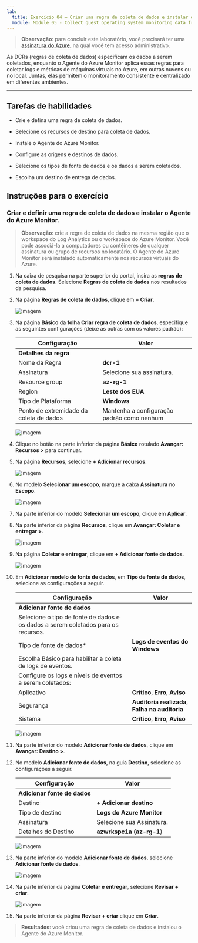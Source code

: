 ```yaml
---
lab:
  title: Exercício 04 – Criar uma regra de coleta de dados e instalar o Agente do Azure Monitor
  module: Module 05 - Collect guest operating system monitoring data from Azure and hybrid virtual machines using Azure Monitor Agent
---
```



>**Observação**: para concluir este laboratório, você precisará ter uma [assinatura do Azure.](https://azure.microsoft.com/en-us/free/?azure-portal=true) na qual você tem acesso administrativo. 


As DCRs (regras de coleta de dados) especificam os dados a serem coletados, enquanto o Agente do Azure Monitor aplica essas regras para coletar logs e métricas de máquinas virtuais no Azure, em outras nuvens ou no local. Juntas, elas permitem o monitoramento consistente e centralizado em diferentes ambientes.

---

## Tarefas de habilidades

- Crie e defina uma regra de coleta de dados.

- Selecione os recursos de destino para coleta de dados.

- Instale o Agente do Azure Monitor.
  
- Configure as origens e destinos de dados.

- Selecione os tipos de fonte de dados e os dados a serem coletados.

- Escolha um destino de entrega de dados.

## Instruções para o exercício 

### Criar e definir uma regra de coleta de dados e instalar o Agente do Azure Monitor.

>**Observação**: crie a regra de coleta de dados na mesma região que o workspace do Log Analytics ou o workspace do Azure Monitor. Você pode associá-la a computadores ou contêineres de qualquer assinatura ou grupo de recursos no locatário. O Agente do Azure Monitor será instalado automaticamente nos recursos virtuais do Azure.

1. Na caixa de pesquisa na parte superior do portal, insira as **regras de coleta de dados**. Selecione **Regras de coleta de dados** nos resultados da pesquisa.
  
2. Na página **Regras de coleta de dados**, clique em **+ Criar**.
  
   ![imagem](https://github.com/user-attachments/assets/99b9ac51-f2f4-466f-80bb-79d74874b573)

3. Na página **Básico** da **folha Criar regra de coleta de dados**, especifique as seguintes configurações (deixe as outras com os valores padrão):

    |Configuração|Valor|
    |---|---|
    |**Detalhes da regra**|
    |Nome da Regra|**dcr-1**|
    |Assinatura|Selecione sua assinatura.|
    |Resource group|**az-rg-1**|
    |Region|**Leste dos EUA**|
    |Tipo de Plataforma|**Windows**|
    |Ponto de extremidade da coleta de dados|Mantenha a configuração padrão como nenhum|

    ![imagem](https://github.com/user-attachments/assets/35c527cf-499d-44b9-966f-0114b8643ef2)

4. Clique no botão na parte inferior da página **Básico** rotulado **Avançar: Recursos >** para continuar.
   
5. Na página **Recursos**, selecione **+ Adicionar recursos**.

    ![imagem](https://github.com/user-attachments/assets/6aabf2c9-bea2-47c1-9b0b-bf131cdec4e3)

6. No modelo **Selecionar um escopo**, marque a caixa **Assinatura** no **Escopo**.

    ![imagem](https://github.com/user-attachments/assets/2215e8cd-5047-4fc6-91ba-b2c645571bbd)

7. Na parte inferior do modelo **Selecionar um escopo**, clique em **Aplicar**.
  
8. Na parte inferior da página **Recursos**, clique em **Avançar: Coletar e entregar >**.

    ![imagem](https://github.com/user-attachments/assets/717226c3-5ce0-454f-93a4-11b0e67d5a23)

9. Na página **Coletar e entregar**, clique em **+ Adicionar fonte de dados**.

    ![imagem](https://github.com/user-attachments/assets/0809cf5b-a460-40d1-8508-e42ba7ce78c1)

10. Em **Adicionar modelo de fonte de dados**, em **Tipo de fonte de dados**, selecione as configurações a seguir.
    
    |Configuração|Valor|
    |---|---|
    |**Adicionar fonte de dados**|
    |Selecione o tipo de fonte de dados e os dados a serem coletados para os recursos.|
    |Tipo de fonte de dados*|**Logs de eventos do Windows**|
    |Escolha Básico para habilitar a coleta de logs de eventos.|
    |Configure os logs e níveis de eventos a serem coletados:|
    |Aplicativo|**Crítico**, **Erro**, **Aviso**|
    |Segurança|**Auditoria realizada**, **Falha na auditoria**|
    |Sistema|**Crítico**, **Erro**, **Aviso**|

    ![imagem](https://github.com/user-attachments/assets/5bc891ea-8cef-4baa-95c4-a432364179b1)

12. Na parte inferior do modelo **Adicionar fonte de dados**, clique em **Avançar: Destino >**.
   
13. No modelo **Adicionar fonte de dados**, na guia **Destino**, selecione as configurações a seguir.
    
    |Configuração|Valor|
    |---|---|
    |**Adicionar fonte de dados**|
    |Destino|**+ Adicionar destino**|
    |Tipo de destino|**Logs do Azure Monitor**|
    |Assinatura|Selecione sua Assinatura.|
    |Detalhes do Destino|**azwrkspc1a (az-rg-1**)|

    ![imagem](https://github.com/user-attachments/assets/e00c17c8-5a70-4caa-8504-92f482cc5e57)

14. Na parte inferior do modelo **Adicionar fonte de dados**, selecione **Adicionar fonte de dados**.

    ![imagem](https://github.com/user-attachments/assets/4277089c-971c-4334-a49d-6ac6bfe93ff4)

15. Na parte inferior da página **Coletar e entregar**, selecione **Revisar + criar**.

    ![imagem](https://github.com/user-attachments/assets/0235fed9-6309-444c-9269-b9dbd1118b63)

16. Na parte inferior da página **Revisar + criar** clique em **Criar**.

> **Resultados**: você criou uma regra de coleta de dados e instalou o Agente do Azure Monitor.
